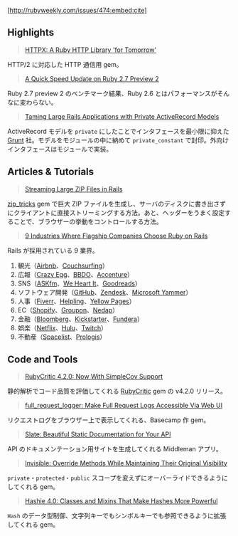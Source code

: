 [http://rubyweekly.com/issues/474:embed:cite]

## Highlights

> [HTTPX: A Ruby HTTP Library 'for Tomorrow'](https://rubyweekly.com/link/79277/web)

HTTP/2 に対応した HTTP 通信用 gem。

> [A Quick Speed Update on Ruby 2.7 Preview 2](https://rubyweekly.com/link/79278/web)

Ruby 2.7 preview 2 のベンチマーク結果、Ruby 2.6 とはパフォーマンスがそんなに変わらない。

> [Taming Large Rails Applications with Private ActiveRecord Models](https://rubyweekly.com/link/79282/web)

ActiveRecord モデルを `private` にしたことでインタフェースを最小限に抑えた [Grunt](https://gusto.com/) 社。モデルをモジュールの中に納めて `private_constant` で封印。外向けインタフェースはモジュールで実装。

## Articles & Tutorials

> [Streaming Large ZIP Files in Rails](https://rubyweekly.com/link/79286/web)

[zip_tricks](https://github.com/WeTransfer/zip_tricks) gem で巨大 ZIP ファイルを生成し、サーバのディスクに書き出さずにクライアントに直接ストリーミングする方法。あと、ヘッダーをうまく設定することで、ブラウザーの挙動をコントロールする方法。

> [9 Industries Where Flagship Companies Choose Ruby on Rails](https://rubyweekly.com/link/79292/web)

Rails が採用されている 9 業界。

1. 観光（[Airbnb](https://www.airbnb.com/)、[Couchsurfing](https://www.couchsurfing.com/)）
2. 広報（[Crazy Egg](https://www.crazyegg.com/)、[BBDO](https://bbdo.com/)、[Accenture](https://www.accenture.com/)）
3. SNS（[ASKfm](https://ask.fm/)、[We Heart It](https://weheartit.com/)、[Goodreads](https://www.goodreads.com/)）
4. ソフトウェア開発（[GitHub](https://github.com/)、[Zendesk](https://www.zendesk.co.jp/)、[Microsoft Yammer](https://products.office.com/ja-jp/yammer/)）
5. 人事（[Fiverr](https://www.fiverr.com/)、[Helpling](https://www.helpling.com/)、[Yellow Pages](https://www.yellowpages.com/)）
6. EC（[Shopify](https://www.shopify.jp/)、[Groupon](https://www.groupon.jp/)、[Nedap](https://www.nedap-retail.com/)）
7. 金融（[Bloomberg](https://www.bloomberg.co.jp/)、[Kickstarter](https://www.kickstarter.com/)、[Fundera](https://www.fundera.com/)）
8. 娯楽（[Netflix](https://www.netflix.com/)、[Hulu](https://www.hulu.jp/)、[Twitch](https://www.twitch.tv/)）
9. 不動産（[Spacelist](https://www.spacelist.co/)、[Prologis](https://www.prologis.com/)）

## Code and Tools

> [RubyCritic 4.2.0: Now With SimpleCov Support](https://rubyweekly.com/link/79305/web)

静的解析でコード品質を評価してくれる [RubyCritic](https://github.com/whitesmith/rubycritic) gem の v4.2.0 リリース。

> [full_request_logger: Make Full Request Logs Accessible Via Web UI](https://rubyweekly.com/link/79307/web)

リクエストログをブラウザー上で表示してくれる、Basecamp 作 gem。

> [Slate: Beautiful Static Documentation for Your API](https://rubyweekly.com/link/79309/web)

API のドキュメンテーション用サイトを生成してくれる Middleman アプリ。

> [Invisible: Override Methods While Maintaining Their Original Visibility](https://rubyweekly.com/link/79310/web)

`private`・`protected`・`public` スコープを変えずにオーバーライドできるようにしてくれる gem。

> [Hashie 4.0: Classes and Mixins That Make Hashes More Powerful](https://rubyweekly.com/link/79311/web)

`Hash` のデータ型制御、文字列キーでもシンボルキーでも参照できるように拡張してくれる gem。
